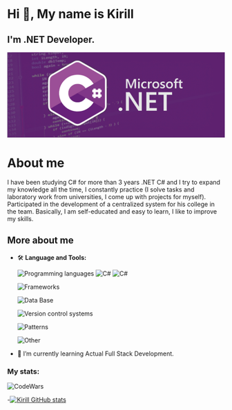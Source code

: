 # Hi 👋, My name is Kirill
## I'm .NET Developer.
![I'm .NET Developer.](https://github.com/BlaynerProgramm/BlaynerProgramm/blob/main/assets/head.jpg?raw=true)

# About me
I have been studying C# for more than 3 years .NET C# and I try to expand my knowledge all the time, I constantly practice (I solve tasks and laboratory work from universities, I come up with projects for myself). Participated in the development of a centralized system for his college in the team. Basically, I am self-educated and easy to learn, I like to improve my skills.
## More about me
- 🛠 __Language and Tools:__

    ![Programming languages](https://img.shields.io/badge/-Programming_languages-gray?style=for-the-badge)
    ![C#](https://img.shields.io/badge/-CSharp-5c00d4?style=for-the-badge&logo=sharp&logoColor=gold)
    ![C#](https://img.shields.io/badge/-JavaScript-5c00d4?style=for-the-badge&logo=JavaScript&logoColor=gold)

    ![Frameworks](https://img.shields.io/badge/Frameworks-ADO.NET,_EntityFramework_Core,_LinqToDb-blue?style=for-the-badge)

    ![Data Base](https://img.shields.io/badge/Data_Base-MS_SQL,_MySql,_PostgreSQL-yellow?style=for-the-badge)

    ![Version control systems](https://img.shields.io/badge/Version_control_systems-Git,_TFS-orange?style=for-the-badge)

    ![Patterns](https://img.shields.io/badge/Patterns-MVC,_MVP,_Factory-success?style=for-the-badge)

    ![Other](https://img.shields.io/badge/Other-Understanding_the_principles_OOP,_work_with_XML_and_JSON,_WPF,_RestApi,_HTML5/CSS3-informational?style=for-the-badge)
    
- 🚀 I’m currently learning Actual Full Stack Development.

### My stats:
![CodeWars](https://www.codewars.com/users/Blayner/badges/small)

-[![Kirill GitHub stats](https://github-readme-stats.vercel.app/api?username=BlaynerProgramm&show_icons=true&theme=nightowl)](https://github.com/BlaynerProgramm/github-readme-stats)
